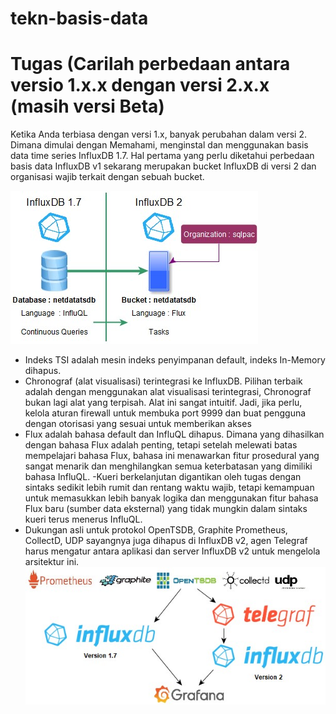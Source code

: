 # tekn-basis-data
# Tugas (Carilah perbedaan antara versio 1.x.x dengan versi 2.x.x (masih versi Beta)
Ketika Anda terbiasa dengan versi 1.x, banyak perubahan dalam versi 2. Dimana dimulai dengan Memahami, menginstal dan menggunakan basis data time series InfluxDB 1.7. Hal pertama yang perlu diketahui perbedaan basis data InfluxDB v1 sekarang merupakan bucket InfluxDB di versi 2 dan organisasi wajib terkait dengan sebuah bucket.

![Screenshot1](10.png)

- Indeks TSI adalah mesin indeks penyimpanan default, indeks In-Memory dihapus.
- Chronograf (alat visualisasi) terintegrasi ke InfluxDB. Pilihan terbaik adalah dengan menggunakan alat visualisasi terintegrasi, Chronograf bukan lagi alat yang terpisah. Alat ini sangat intuitif. Jadi, jika perlu, kelola aturan firewall untuk membuka port 9999 dan buat pengguna dengan otorisasi yang sesuai untuk memberikan akses
- Flux adalah bahasa default dan InfluQL dihapus. Dimana yang dihasilkan dengan bahasa Flux adalah penting, tetapi setelah melewati batas mempelajari bahasa Flux, bahasa ini menawarkan fitur prosedural yang sangat menarik dan menghilangkan semua keterbatasan yang dimiliki bahasa InfluQL.
-Kueri berkelanjutan digantikan oleh tugas dengan sintaks sedikit lebih rumit dan rentang waktu wajib, tetapi kemampuan untuk memasukkan lebih banyak logika dan menggunakan fitur bahasa Flux baru (sumber data eksternal) yang tidak mungkin dalam sintaks kueri terus menerus InfluQL.
- Dukungan asli untuk protokol OpenTSDB, Graphite Prometheus, CollectD, UDP sayangnya juga dihapus di InfluxDB v2, agen Telegraf harus mengatur antara aplikasi dan server InfluxDB v2 untuk mengelola arsitektur ini.
![Screenshot1](11.png)